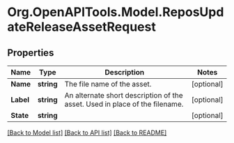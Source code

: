 # Org.OpenAPITools.Model.ReposUpdateReleaseAssetRequest

## Properties

Name | Type | Description | Notes
------------ | ------------- | ------------- | -------------
**Name** | **string** | The file name of the asset. | [optional] 
**Label** | **string** | An alternate short description of the asset. Used in place of the filename. | [optional] 
**State** | **string** |  | [optional] 

[[Back to Model list]](../README.md#documentation-for-models) [[Back to API list]](../README.md#documentation-for-api-endpoints) [[Back to README]](../README.md)

